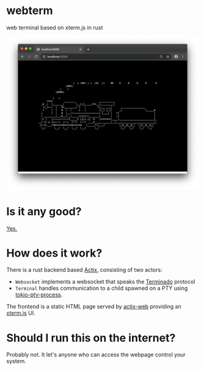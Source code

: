 # webterm
web terminal based on xterm.js in rust

![Screenshot](screenshots/screenshot.png)

# Is it any good?
[Yes.](https://news.ycombinator.com/item?id=3067434)

# How does it work?

There is a rust backend based [Actix], consisting of two actors:
* `Websocket` implements a websocket that speaks the [Terminado] protocol
* `Terminal` handles communication to a child spawned on a PTY using [tokio-pty-process].

The frontend is a static HTML page served by [actix-web][Actix] providing an [xterm.js] UI.

[Actix]: https://actix.rs
[Terminado]: https://github.com/jupyter/terminado
[tokio-pty-process]: https://crates.io/crates/tokio-pty-process
[xterm.js]: https://xtermjs.org/

# Should I run this on the internet?

Probably not. It let's anyone who can access the webpage control your system.
